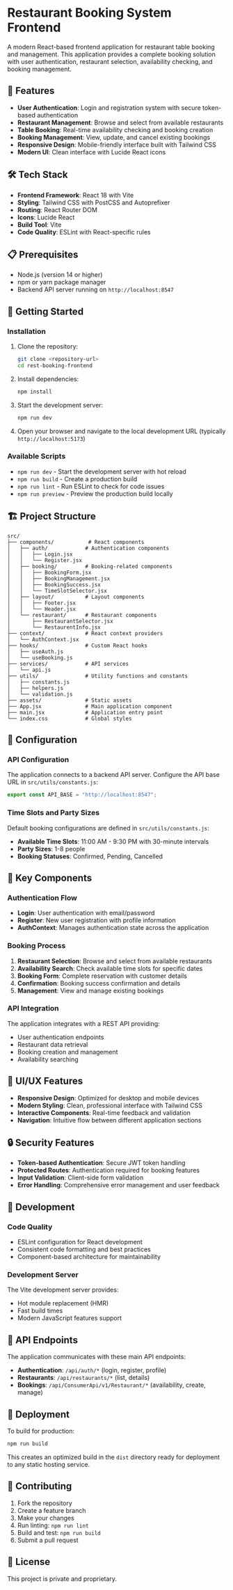 # Restaurant Booking System Frontend

A modern React-based frontend application for restaurant table booking and management. This application provides a complete booking solution with user authentication, restaurant selection, availability checking, and booking management.

## 🚀 Features

- **User Authentication**: Login and registration system with secure token-based authentication
- **Restaurant Management**: Browse and select from available restaurants
- **Table Booking**: Real-time availability checking and booking creation
- **Booking Management**: View, update, and cancel existing bookings
- **Responsive Design**: Mobile-friendly interface built with Tailwind CSS
- **Modern UI**: Clean interface with Lucide React icons

## 🛠️ Tech Stack

- **Frontend Framework**: React 18 with Vite
- **Styling**: Tailwind CSS with PostCSS and Autoprefixer
- **Routing**: React Router DOM
- **Icons**: Lucide React
- **Build Tool**: Vite
- **Code Quality**: ESLint with React-specific rules

## 📋 Prerequisites

- Node.js (version 14 or higher)
- npm or yarn package manager
- Backend API server running on `http://localhost:8547`

## 🏃 Getting Started

### Installation

1. Clone the repository:
   ```bash
   git clone <repository-url>
   cd rest-booking-frontend
   ```

2. Install dependencies:
   ```bash
   npm install
   ```

3. Start the development server:
   ```bash
   npm run dev
   ```

4. Open your browser and navigate to the local development URL (typically `http://localhost:5173`)

### Available Scripts

- `npm run dev` - Start the development server with hot reload
- `npm run build` - Create a production build
- `npm run lint` - Run ESLint to check for code issues
- `npm run preview` - Preview the production build locally

## 🏗️ Project Structure

```
src/
├── components/           # React components
│   ├── auth/            # Authentication components
│   │   ├── Login.jsx
│   │   └── Register.jsx
│   ├── booking/         # Booking-related components
│   │   ├── BookingForm.jsx
│   │   ├── BookingManagement.jsx
│   │   ├── BookingSuccess.jsx
│   │   └── TimeSlotSelector.jsx
│   ├── layout/          # Layout components
│   │   ├── Footer.jsx
│   │   └── Header.jsx
│   └── restaurant/      # Restaurant components
│       ├── RestaurantSelector.jsx
│       └── RestaurentInfo.jsx
├── context/             # React context providers
│   └── AuthContext.jsx
├── hooks/               # Custom React hooks
│   ├── useAuth.js
│   └── useBooking.js
├── services/            # API services
│   └── api.js
├── utils/               # Utility functions and constants
│   ├── constants.js
│   ├── helpers.js
│   └── validation.js
├── assets/              # Static assets
├── App.jsx              # Main application component
├── main.jsx             # Application entry point
└── index.css            # Global styles
```

## 🔧 Configuration

### API Configuration

The application connects to a backend API server. Configure the API base URL in `src/utils/constants.js`:

```javascript
export const API_BASE = "http://localhost:8547";
```

### Time Slots and Party Sizes

Default booking configurations are defined in `src/utils/constants.js`:

- **Available Time Slots**: 11:00 AM - 9:30 PM with 30-minute intervals
- **Party Sizes**: 1-8 people
- **Booking Statuses**: Confirmed, Pending, Cancelled

## 🎯 Key Components

### Authentication Flow
- **Login**: User authentication with email/password
- **Register**: New user registration with profile information
- **AuthContext**: Manages authentication state across the application

### Booking Process
1. **Restaurant Selection**: Browse and select from available restaurants
2. **Availability Search**: Check available time slots for specific dates
3. **Booking Form**: Complete reservation with customer details
4. **Confirmation**: Booking success confirmation and details
5. **Management**: View and manage existing bookings

### API Integration
The application integrates with a REST API providing:
- User authentication endpoints
- Restaurant data retrieval
- Booking creation and management
- Availability searching

## 🎨 UI/UX Features

- **Responsive Design**: Optimized for desktop and mobile devices
- **Modern Styling**: Clean, professional interface with Tailwind CSS
- **Interactive Components**: Real-time feedback and validation
- **Navigation**: Intuitive flow between different application sections

## 🔒 Security Features

- **Token-based Authentication**: Secure JWT token handling
- **Protected Routes**: Authentication required for booking features
- **Input Validation**: Client-side form validation
- **Error Handling**: Comprehensive error management and user feedback

## 🐛 Development

### Code Quality
- ESLint configuration for React development
- Consistent code formatting and best practices
- Component-based architecture for maintainability

### Development Server
The Vite development server provides:
- Hot module replacement (HMR)
- Fast build times
- Modern JavaScript features support

## 📝 API Endpoints

The application communicates with these main API endpoints:

- **Authentication**: `/api/auth/*` (login, register, profile)
- **Restaurants**: `/api/restaurants/*` (list, details)
- **Bookings**: `/api/ConsumerApi/v1/Restaurant/*` (availability, create, manage)

## 🚀 Deployment

To build for production:

```bash
npm run build
```

This creates an optimized build in the `dist` directory ready for deployment to any static hosting service.

## 🤝 Contributing

1. Fork the repository
2. Create a feature branch
3. Make your changes
4. Run linting: `npm run lint`
5. Build and test: `npm run build`
6. Submit a pull request

## 📄 License

This project is private and proprietary.
